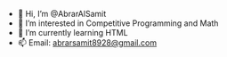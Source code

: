 - 👋 Hi, I’m @AbrarAlSamit
- 👀 I’m interested in Competitive Programming and Math
- 🌱 I’m currently learning HTML
- 📫 Email: abrarsamit8928@gmail.com

<!---
AbrarAlSamit/AbrarAlSamit is a ✨ special ✨ repository because its `README.md` (this file) appears on your GitHub profile.
You can click the Preview link to take a look at your changes.
--->
